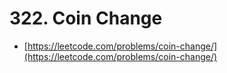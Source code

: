 # 322. Coin Change

- [https://leetcode.com/problems/coin-change/](https://leetcode.com/problems/coin-change/)
